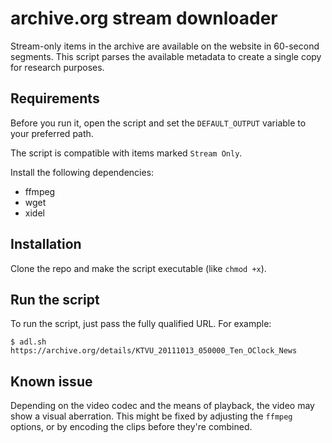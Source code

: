 # archive.org stream downloader

Stream-only items in the archive are available on the website in 60-second segments.
This script parses the available metadata to create a single copy for research purposes.

## Requirements

Before you run it, open the script and set the `DEFAULT_OUTPUT` variable to your preferred path.

The script is compatible with items marked `Stream Only`.

Install the following dependencies:

* ffmpeg
* wget
* xidel

## Installation

Clone the repo and make the script executable (like `chmod +x`).

## Run the script

To run the script, just pass the fully qualified URL.
For example:

```
$ adl.sh https://archive.org/details/KTVU_20111013_050000_Ten_OClock_News
```

## Known issue

Depending on the video codec and the means of playback, the video may show a visual aberration.
This might be fixed by adjusting the `ffmpeg` options, or by encoding the clips before they're combined.
